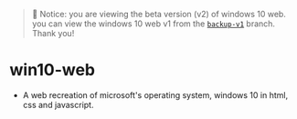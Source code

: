 > 🛑 Notice: you are viewing the beta version (v2) of windows 10 web. you can view the windows 10 web v1 from the [`backup-v1`](https://github.com/RedEdge967/win10-web/tree/backup-v1) branch. Thank you!

# win10-web
- A web recreation of microsoft's operating system, windows 10 in html, css and javascript.


